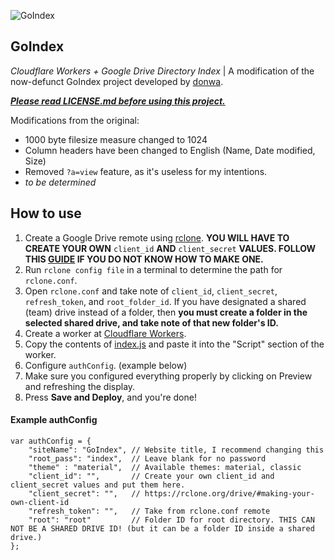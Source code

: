 ![GoIndex](https://raw.githubusercontent.com/thegreatestminer/goindex/master/themes/logo.png)  
  
GoIndex  
---
*Cloudflare Workers + Google Drive Directory Index* | A modification of the now-defunct GoIndex project developed by [donwa](https://www.github.com/donwa).

[***Please read LICENSE.md before using this project.***](https://raw.githubusercontent.com/thegreatestminer/goindex/master/LICENSE.md)

Modifications from the original:

- 1000 byte filesize measure changed to 1024
- Column headers have been changed to English (Name, Date modified, Size)
- Removed `?a=view` feature, as it's useless for my intentions.
- *to be determined*

## How to use

1. Create a Google Drive remote using [rclone](https://rclone.org/). **YOU WILL HAVE TO CREATE YOUR OWN** `client_id` **AND** `client_secret` **VALUES. FOLLOW THIS [GUIDE](https://rclone.org/drive/#making-your-own-client-id) IF YOU DO NOT KNOW HOW TO MAKE ONE.**
2. Run `rclone config file` in a terminal to determine the path for `rclone.conf`.  
3. Open `rclone.conf` and take note of `client_id`, `client_secret`, `refresh_token`, and `root_folder_id`. If you have designated a shared (team) drive instead of a folder, then **you must create a folder in the selected shared drive, and take note of that new folder's ID.**
4. Create a worker at [Cloudflare Workers](https://workers.cloudflare.com/).
5. Copy the contents of [index.js](https://raw.githubusercontent.com/thegreatestminer/goindex/master/index.js) and paste it into the "Script" section of the worker.
6. Configure `authConfig`. (example below)
7. Make sure you configured everything properly by clicking on Preview and refreshing the display.
8. Press **Save and Deploy**, and you're done!

#### Example authConfig

```
var authConfig = {
    "siteName": "GoIndex", // Website title, I recommend changing this
    "root_pass": "index",  // Leave blank for no password
    "theme" : "material",  // Available themes: material, classic
    "client_id": "",       // Create your own client_id and client_secret values and put them here.
    "client_secret": "",   // https://rclone.org/drive/#making-your-own-client-id
    "refresh_token": "",   // Take from rclone.conf remote
    "root": "root"         // Folder ID for root directory. THIS CAN NOT BE A SHARED DRIVE ID! (but it can be a folder ID inside a shared drive.)
};
```
